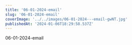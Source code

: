 ```yaml
---
title: '06-01-2024-email'
slug: '06-01-2024-email'
coverImage: '../../images/06-01-2024---email-gwNT.jpg'
publishedAt: '2024-01-06T18:29:58.537Z'
---
```


06-01-2024-email